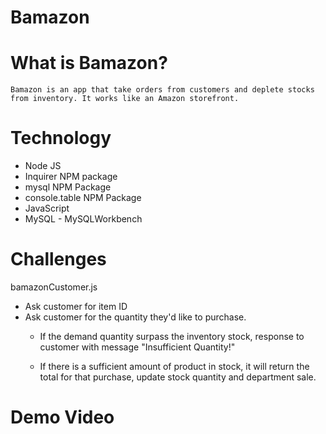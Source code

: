 # Bamazon

# What is Bamazon?

    Bamazon is an app that take orders from customers and deplete stocks from inventory. It works like an Amazon storefront. 

# Technology
 
* Node JS
* Inquirer NPM package
* mysql NPM Package
* console.table NPM Package
* JavaScript
* MySQL - MySQLWorkbench

# Challenges

bamazonCustomer.js

* Ask customer for item ID 
* Ask customer for the quantity they'd like to purchase.
  * If the demand quantity surpass the inventory stock, response to customer with message "Insufficient Quantity!"

  * If there is a sufficient amount of product in stock, it will return the total for that purchase, update stock quantity and department sale. 

# Demo Video



